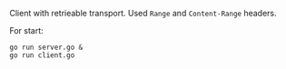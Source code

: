 Client with retrieable transport. Used `Range` and `Content-Range` headers. 

For start:
```
go run server.go & 
go run client.go
```
